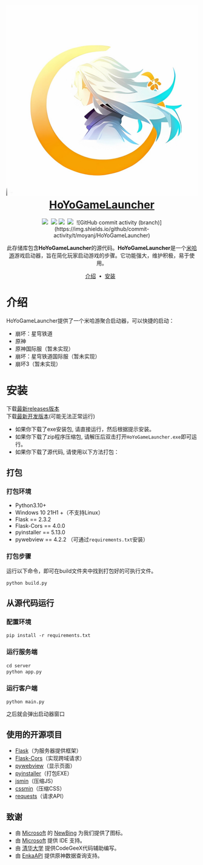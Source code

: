 <h1 align="center">
  <img src="config\icon.png">
  <a href="https://github.com/moyanj/HoYoGameLauncher">
    HoYoGameLauncher
  </a>
</h1>
<p align="center">
    <a target="_blank" href="https://github.com/moyanj"><img src="https://img.shields.io/badge/github-moyanj-brightgreen.svg"/></a>&nbsp;
    <a href="https://github.com/psf/black"><img src="https://img.shields.io/badge/Code%20Style-black-000000.svg"/></a>
    <a target="_blank" ><img src="https://img.shields.io/badge/License-BSD-brightgreen.svg" /></a>&nbsp;
    <a target="_blank" ><img src="https://img.shields.io/github/languages/top/moyanj/HoYoGameLauncher.svg" /></a>&nbsp;
    ![GitHub commit activity (branch)](https://img.shields.io/github/commit-activity/t/moyanj/HoYoGameLauncher)
</p>
<p align="center">
  此存储库包含<strong>HoYoGameLauncher</strong>的源代码。<strong>HoYoGameLauncher</strong>是一个<a href="https://www.mihoyo.com">米哈游</a>游戏启动器，旨在简化玩家启动游戏的步骤。它功能强大，维护积极，易于使用。
</p>

<p align="center">
<a href="#介绍">介绍</a> &nbsp;&bull;&nbsp;
<a href="#安装">安装</a> &nbsp;<!--&bull;&nbsp;
 <a href="https://github.com/moyanj/HoYoGameLauncher/dev.md">开发文档</a> -->
</p>

# 介绍
HoYoGameLauncher提供了一个米哈游聚合启动器，可以快捷的启动：
- 崩坏：星穹铁道
- 原神
- 原神国际服（暂未实现）
- 崩坏：星穹铁道国际服（暂未实现）
- 崩坏3（暂未实现）


# 安装
下载[最新releases版本](https://github.com/moyanj/HoYoGameLauncher/releases/latest)<br/>
下载[最新开发版本](https://github.com/moyanj/HoYoGameLauncher/actions/workflows/package.yml)(可能无法正常运行)<br/>

- 如果你下载了exe安装包, 请直接运行，然后根据提示安装。<br/>
- 如果你下载了zip程序压缩包, 请解压后双击打开`HoYoGameLauncher.exe`即可运行。<br/>
- 如果你下载了源代码, 请使用以下方法打包：<br/>
## 打包
### 打包环境
- Python3.10+
- Windows 10 21H1 +（不支持Linux）
- Flask == 2.3.2
- Flask-Cors == 4.0.0
- pyinstaller == 5.13.0
- pywebview == 4.2.2
（可通过`requirements.txt`安装）
### 打包步骤
运行以下命令，即可在build文件夹中找到打包好的可执行文件。

```shell
python build.py
```
## 从源代码运行
### 配置环境

```shell
pip install -r requirements.txt
```

### 运行服务端

```shell
cd server
python app.py
```

### 运行客户端

```
python main.py
```

之后就会弹出启动器窗口
## 使用的开源项目
- [Flask](https://github.com/pallets/flask)（为服务器提供框架）
- [Flask-Cors](https://github.com/corydolphin/flask-cors)（实现跨域请求）
- [pywebview](https://github.com/r0x0r/pywebview)（显示页面）
- [pyinstaller](https://github.com/pyinstaller/pyinstaller)（打包EXE）
- [jsmin](https://github.com/tikitu/jsmin)（压缩JS）
- [cssmin](https://github.com/mir-rs/cssmin)（压缩CSS）
- [requests](https://github.com/psf/requests)（请求API）

## 致谢
- 由 [Microsoft](https://www.microsoft.com/) 的 [NewBing](https://www.bing.com/new) 为我们提供了图标。
- 由 [Microsoft](https://code.visualstudio.com/) 提供 IDE 支持。
- 由 [清华大学](https://github.com/THUDM) 提供CodeGeeX代码辅助编写。
- 由 [EnkaAPI](https://enka.network/) 提供原神数据查询支持。
